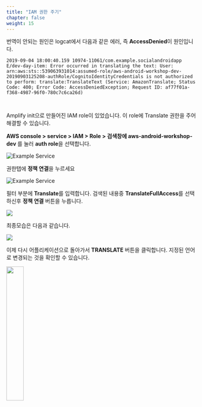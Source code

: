 ```yaml
---
title: "IAM 권한 주기"
chapter: false
weight: 15
---
```


번역이 안되는 원인은 logcat에서 다음과 같은 에러, 즉  **AccessDenied**이 원인입니다.

```
2019-09-04 18:00:40.159 10974-11061/com.example.socialandroidapp E/dev-day-item: Error occurred in translating the text: User: arn:aws:sts::539063931014:assumed-role/aws-android-workshop-dev-20190903125208-authRole/CognitoIdentityCredentials is not authorized to perform: translate:TranslateText (Service: AmazonTranslate; Status Code: 400; Error Code: AccessDeniedException; Request ID: af77f01a-f368-4987-96f0-780c7c6ca26d)



```

Amplify init으로 만들어진 IAM role이 있었습니다. 이 role에 Translate 권한을 주어 해결할 수 있습니다. 

<b>AWS console > service > IAM > Role > 검색창에 aws-android-workshop-dev </b>를 눌러 **auth role**을 선택합니다. 

![Example Service](/images/iamauthrole.png)

권한탭에 **정책 연결**을 누르세요

![Example Service](/images/permission1.png)

필터 부분에 **Translate**를 입력합니다. 검색된 내용중 **TranslateFullAccess**를 선택하신후 **정책 연결** 버튼을 누릅니다.

<img src="/images/search-translate.png">

최종모습은 다음과 같습니다. 

<img src="/images/iam-translate.png" >

이제 다시 어플리케이션으로 돌아가서 **TRANSLATE** 버튼을 클릭합니다. 지정된 언어로 변경되는 것을 확인할 수 있습니다.  

<img src="/images/result.png" width="30%" hight="30%">

